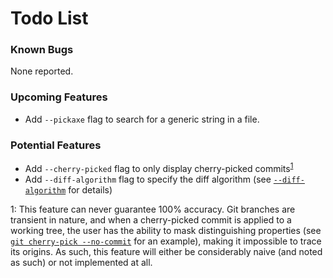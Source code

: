 # Todo List

### Known Bugs

None reported.

### Upcoming Features

+ Add `--pickaxe` flag to search for a generic string in a file.

### Potential Features

+ Add `--cherry-picked` flag to only display cherry-picked commits<sup>[1](#cherry-picked)</sup>
+ Add `--diff-algorithm` flag to specify the diff algorithm (see [`--diff-algorithm`](https://git-scm.com/docs/git-log#git-log---diff-algorithmpatienceminimalhistogrammyers) for details)

<a name="#cherry-picked">1</a>: This feature can never guarantee 100% accuracy. Git branches are transient in nature, and when a cherry-picked commit is applied to a working tree, the user has the ability to mask distinguishing properties (see [`git cherry-pick --no-commit`](https://git-scm.com/docs/git-cherry-pick#git-cherry-pick---no-commit) for an example), making it impossible to trace its origins. As such, this feature will either be considerably naive (and noted as such) or not implemented at all.

